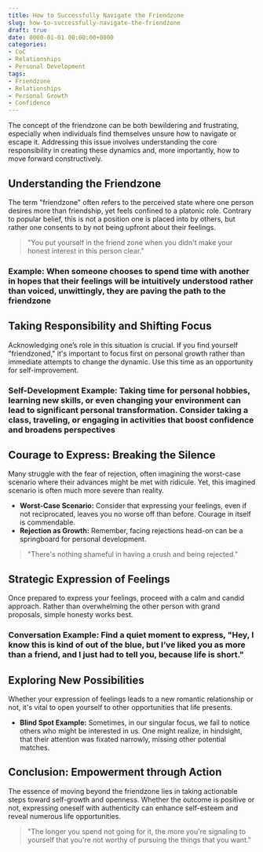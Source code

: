```yaml
---
title: How to Successfully Navigate the Friendzone
slug: how-to-successfully-navigate-the-friendzone
draft: true
date: 0000-01-01 00:00:00+0000
categories:
- CoC
- Relationships
- Personal Development
tags:
- Friendzone
- Relationships
- Personal Growth
- Confidence
---
```


The concept of the friendzone can be both bewildering and frustrating, especially when individuals find themselves unsure how to navigate or escape it. Addressing this issue involves understanding the core responsibility in creating these dynamics and, more importantly, how to move forward constructively.

## Understanding the Friendzone

The term "friendzone" often refers to the perceived state where one person desires more than friendship, yet feels confined to a platonic role. Contrary to popular belief, this is not a position one is placed into by others, but rather one consents to by not being upfront about their feelings.

> "You put yourself in the friend zone when you didn't make your honest interest in this person clear."

### **Example:** When someone chooses to spend time with another in hopes that their feelings will be intuitively understood rather than voiced, unwittingly, they are paving the path to the friendzone

## Taking Responsibility and Shifting Focus

Acknowledging one’s role in this situation is crucial. If you find yourself "friendzoned," it's important to focus first on personal growth rather than immediate attempts to change the dynamic. Use this time as an opportunity for self-improvement.

### **Self-Development Example:** Taking time for personal hobbies, learning new skills, or even changing your environment can lead to significant personal transformation. Consider taking a class, traveling, or engaging in activities that boost confidence and broadens perspectives

## Courage to Express: Breaking the Silence

Many struggle with the fear of rejection, often imagining the worst-case scenario where their advances might be met with ridicule. Yet, this imagined scenario is often much more severe than reality.

- **Worst-Case Scenario:** Consider that expressing your feelings, even if not reciprocated, leaves you no worse off than before. Courage in itself is commendable.
- **Rejection as Growth:** Remember, facing rejections head-on can be a springboard for personal development.

> "There's nothing shameful in having a crush and being rejected."

## Strategic Expression of Feelings

Once prepared to express your feelings, proceed with a calm and candid approach. Rather than overwhelming the other person with grand proposals, simple honesty works best.

### **Conversation Example:** Find a quiet moment to express, "Hey, I know this is kind of out of the blue, but I’ve liked you as more than a friend, and I just had to tell you, because life is short."

## Exploring New Possibilities

Whether your expression of feelings leads to a new romantic relationship or not, it's vital to open yourself to other opportunities that life presents.

- **Blind Spot Example:** Sometimes, in our singular focus, we fail to notice others who might be interested in us. One might realize, in hindsight, that their attention was fixated narrowly, missing other potential matches.

## Conclusion: Empowerment through Action

The essence of moving beyond the friendzone lies in taking actionable steps toward self-growth and openness. Whether the outcome is positive or not, expressing oneself with authenticity can enhance self-esteem and reveal numerous life opportunities.

> "The longer you spend not going for it, the more you're signaling to yourself that you're not worthy of pursuing the things that you want."

